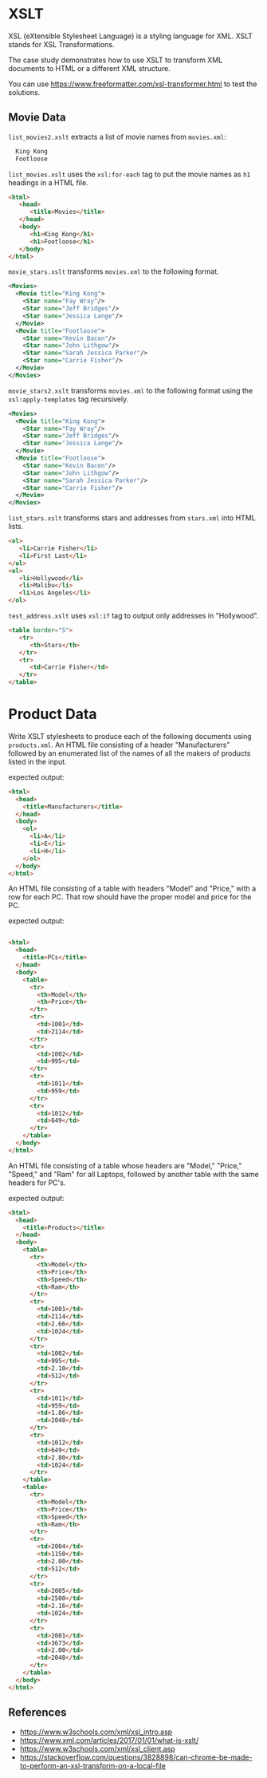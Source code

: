 # XSLT

XSL (eXtensible Stylesheet Language) is a styling language for XML. XSLT stands for XSL Transformations.

The case study demonstrates how to use XSLT to transform XML documents to HTML or a different XML structure.

You can use https://www.freeformatter.com/xsl-transformer.html to test the solutions.

## Movie Data

`list_movies2.xslt` extracts a list of movie names from `movies.xml`:
```html
  King Kong
  Footloose
```

`list_movies.xslt` uses the `xsl:for-each` tag to put the movie names as `h1` headings in a HTML file.
```html
<html>
   <head>
      <title>Movies</title>
   </head>
   <body>
      <h1>King Kong</h1>
      <h1>Footloose</h1>
   </body>
</html>
```

`movie_stars.xslt` transforms `movies.xml` to the following format.

```xml
<Movies>
  <Movie title="King Kong">
    <Star name="Fay Wray"/>
    <Star name="Jeff Bridges"/>
    <Star name="Jessica Lange"/>
  </Movie>
  <Movie title="Footloose">
    <Star name="Kevin Bacon"/>
    <Star name="John Lithgow"/>
    <Star name="Sarah Jessica Parker"/>
    <Star name="Carrie Fisher"/>
  </Movie>
</Movies>
```

`movie_stars2.xslt` transforms `movies.xml` to the following format using the `xsl:apply-templates` tag recursively.

```xml
<Movies>
  <Movie title="King Kong">
    <Star name="Fay Wray"/>
    <Star name="Jeff Bridges"/>
    <Star name="Jessica Lange"/>
  </Movie>
  <Movie title="Footloose">
    <Star name="Kevin Bacon"/>
    <Star name="John Lithgow"/>
    <Star name="Sarah Jessica Parker"/>
    <Star name="Carrie Fisher"/>
  </Movie>
</Movies>
```

`list_stars.xslt` transforms stars and addresses from `stars.xml` into HTML lists.
```html
<ol>
   <li>Carrie Fisher</li>
   <li>First Last</li>
</ol>
<ol>
   <li>Hollywood</li>
   <li>Malibu</li>
   <li>Los Angeles</li>
</ol>
```

`test_address.xslt` uses `xsl:if` tag to output only addresses in "Hollywood".
```html
<table border="S">
   <tr>
      <th>Stars</th>
   </tr>
   <tr>
      <td>Carrie Fisher</td>
   </tr>
</table>
```

# Product Data
Write XSLT stylesheets to produce each of the following documents using `products.xml`.
An HTML file consisting of a header "Manufacturers" followed by an enumerated list of the names of all the makers of products listed in the input.

expected output:
```html
<html>
  <head>
    <title>Manufacturers</title>
  </head>
  <body>
    <ol>
      <li>A</li>
      <li>E</li>
      <li>H</li>
    </ol>
  </body>
</html>
```

An HTML file consisting of a table with headers "Model" and "Price," with a row for each PC. That row should have the proper model and price for the PC.

expected output:
```html

<html>
  <head>
    <title>PCs</title>
  </head>
  <body>
    <table>
      <tr>
        <th>Model</th>
        <th>Price</th>
      </tr>
      <tr>
        <td>1001</td>
        <td>2114</td>
      </tr>
      <tr>
        <td>1002</td>
        <td>995</td>
      </tr>
      <tr>
        <td>1011</td>
        <td>959</td>
      </tr>
      <tr>
        <td>1012</td>
        <td>649</td>
      </tr>
    </table>
  </body>
</html>
```

An HTML file consisting of a table whose headers are "Model," "Price," "Speed," and "Ram" for all Laptops, followed by another table with the same headers for PC's.

expected output:
```html
<html>
  <head>
    <title>Products</title>
  </head>
  <body>
    <table>
      <tr>
        <th>Model</th>
        <th>Price</th>
        <th>Speed</th>
        <th>Ram</th>
      </tr>
      <tr>
        <td>1001</td>
        <td>2114</td>
        <td>2.66</td>
        <td>1024</td>
      </tr>
      <tr>
        <td>1002</td>
        <td>995</td>
        <td>2.10</td>
        <td>512</td>
      </tr>
      <tr>
        <td>1011</td>
        <td>959</td>
        <td>1.86</td>
        <td>2048</td>
      </tr>
      <tr>
        <td>1012</td>
        <td>649</td>
        <td>2.80</td>
        <td>1024</td>
      </tr>
    </table>
    <table>
      <tr>
        <th>Model</th>
        <th>Price</th>
        <th>Speed</th>
        <th>Ram</th>
      </tr>
      <tr>
        <td>2004</td>
        <td>1150</td>
        <td>2.00</td>
        <td>512</td>
      </tr>
      <tr>
        <td>2005</td>
        <td>2500</td>
        <td>2.16</td>
        <td>1024</td>
      </tr>
      <tr>
        <td>2001</td>
        <td>3673</td>
        <td>2.00</td>
        <td>2048</td>
      </tr>
    </table>
  </body>
</html>
```



## References
* https://www.w3schools.com/xml/xsl_intro.asp
* https://www.xml.com/articles/2017/01/01/what-is-xslt/
* https://www.w3schools.com/xml/xsl_client.asp
* https://stackoverflow.com/questions/3828898/can-chrome-be-made-to-perform-an-xsl-transform-on-a-local-file
